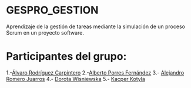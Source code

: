 ﻿# GESPRO_GESTION
Aprendizaje de la gestión de tareas mediante la simulación de un proceso Scrum en un proyecto software.
# Participantes del grupo:
1.-[Álvaro Rodríguez Carpintero](https://github.com/Alvaro9rc)
2.-[Alberto Porres Fernández](https://github.com/AlbertoPorres)
3.- [Alejandro Romero Juarros](https://github.com/alejandroromero3)
4.- [Dorota Wisniewska](https://github.com/Doriiiii)
5.- [Kacper Kotyla](https://github.com/kacper-sys)


